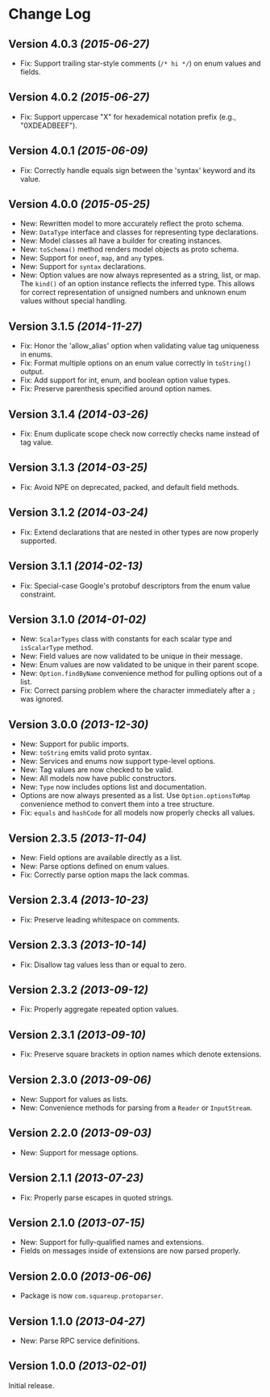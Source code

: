 Change Log
==========

Version 4.0.3 *(2015-06-27)*
----------------------------

 * Fix: Support trailing star-style comments (`/* hi */`) on enum values and fields.


Version 4.0.2 *(2015-06-27)*
----------------------------

 * Fix: Support uppercase "X" for hexademical notation prefix (e.g., "0XDEADBEEF").


Version 4.0.1 *(2015-06-09)*
----------------------------

 * Fix: Correctly handle equals sign between the 'syntax' keyword and its value.


Version 4.0.0 *(2015-05-25)*
----------------------------

 * New: Rewritten model to more accurately reflect the proto schema.
 * New: `DataType` interface and classes for representing type declarations.
 * New: Model classes all have a builder for creating instances.
 * New: `toSchema()` method renders model objects as proto schema.
 * New: Support for `oneof`, `map`, and `any` types.
 * New: Support for `syntax` declarations.
 * New: Option values are now always represented as a string, list, or map. The `kind()` of an
   option instance reflects the inferred type. This allows for correct representation of unsigned
   numbers and unknown enum values without special handling.


Version 3.1.5 *(2014-11-27)*
----------------------------

 * Fix: Honor the 'allow_alias' option when validating value tag uniqueness in enums.
 * Fix: Format multiple options on an enum value correctly in `toString()` output.
 * Fix: Add support for int, enum, and boolean option value types.
 * Fix: Preserve parenthesis specified around option names.


Version 3.1.4 *(2014-03-26)*
----------------------------

 * Fix: Enum duplicate scope check now correctly checks name instead of tag value.


Version 3.1.3 *(2014-03-25)*
----------------------------

 * Fix: Avoid NPE on deprecated, packed, and default field methods.


Version 3.1.2 *(2014-03-24)*
----------------------------

 * Fix: Extend declarations that are nested in other types are now properly supported.


Version 3.1.1 *(2014-02-13)*
----------------------------

 * Fix: Special-case Google's protobuf descriptors from the enum value constraint.


Version 3.1.0 *(2014-01-02)*
----------------------------

 * New: `ScalarTypes` class with constants for each scalar type and `isScalarType` method.
 * New: Field values are now validated to be unique in their message.
 * New: Enum values are now validated to be unique in their parent scope.
 * New: `Option.findByName` convenience method for pulling options out of a list.
 * Fix: Correct parsing problem where the character immediately after a `;` was ignored.


Version 3.0.0 *(2013-12-30)*
----------------------------

 * New: Support for public imports.
 * New: `toString` emits valid proto syntax.
 * New: Services and enums now support type-level options.
 * New: Tag values are now checked to be valid.
 * New: All models now have public constructors.
 * New: `Type` now includes options list and documentation.
 * Options are now always presented as a list. Use `Option.optionsToMap` convenience method to
   convert them into a tree structure.
 * Fix: `equals` and `hashCode` for all models now properly checks all values.


Version 2.3.5 *(2013-11-04)*
----------------------------

 * New: Field options are available directly as a list.
 * New: Parse options defined on enum values.
 * Fix: Correctly parse option maps the lack commas.


Version 2.3.4 *(2013-10-23)*
----------------------------

 * Fix: Preserve leading whitespace on comments.


Version 2.3.3 *(2013-10-14)*
----------------------------

 * Fix: Disallow tag values less than or equal to zero.


Version 2.3.2 *(2013-09-12)*
----------------------------

 * Fix: Properly aggregate repeated option values.


Version 2.3.1 *(2013-09-10)*
----------------------------

 * Fix: Preserve square brackets in option names which denote extensions.


Version 2.3.0 *(2013-09-06)*
----------------------------

 * New: Support for values as lists.
 * New: Convenience methods for parsing from a `Reader` or `InputStream`.


Version 2.2.0 *(2013-09-03)*
----------------------------

 * New: Support for message options.


Version 2.1.1 *(2013-07-23)*
----------------------------

 * Fix: Properly parse escapes in quoted strings.


Version 2.1.0 *(2013-07-15)*
----------------------------

 * New: Support for fully-qualified names and extensions.
 * Fields on messages inside of extensions are now parsed properly.


Version 2.0.0 *(2013-06-06)*
----------------------------

 * Package is now `com.squareup.protoparser`.


Version 1.1.0 *(2013-04-27)*
----------------------------

 * New: Parse RPC service definitions.


Version 1.0.0 *(2013-02-01)*
----------------------------

Initial release.
